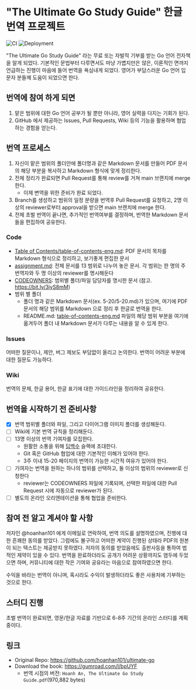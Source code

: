 # "The Ultimate Go Study Guide" 한글 번역 프로젝트

[toc]: ./Table%20of%20Contents/table-of-contents-eng.md

![CI](https://github.com/ultimate-go-korean/translation/workflows/CI/badge.svg)
![Deployment](https://github.com/ultimate-go-korean/translation/workflows/Deployment/badge.svg)

"The Ultimate Go Study Guide" 라는 무료 또는 자발적 기부를 받는 Go 언어 전자책을 알게 되었다. 기본적인 문법부터 다루면서도 마냥 가볍지만은 않은, 이론적인 면까지 언급하는 진행이 마음에 들어 번역을 욕심내게 되었다. 영어가 부담스러운 Go 언어 입문자 분들께 도움이 되었으면 한다.

## 번역에 참여 하게 되면

1. 맡은 범위에 대한 Go 언어 공부가 될 뿐만 아니라, 영어 실력을 다지는 기회가 된다.
2. GitHub 에서 제공하는 Issues, Pull Requests, Wiki 등의 기능을 활용하며 협업하는 경험을 얻는다.

## 번역 프로세스

1. 자신이 맡은 범위의 폴더안에 폴더명과 같은 Markdown 문서를 만들어 PDF 문서의 해당 부분을 복사하고 Markdown 형식에 맞게 정리한다.
2. 전체 정리가 완료되면 Pull Request를 통해 review를 거쳐 main 브랜치에 merge 한다.
   - 이제 변역을 위한 준비가 완료 되었다.
3. Branch를 생성하고 범위의 일정 분량을 번역후 Pull Request를 요청하고, 2명 이상의 reviewer로부터 approval을 받으면 main 브랜치에 merge 한다.
4. 전체 초벌 번역이 끝나면, 추가적인 번역여부를 결정하며, 번역한 Markdown 문서들을 편집하여 공유한다.

### Code

- [Table of Contents/table-of-contents-eng.md][toc]: PDF 문서의 목차를 Markdown 형식으로 정리하고, 보기좋게 편집한 문서
- [assignment.md](./assignment.md): 전체 문서를 13 범위로 나누어 놓은 문서. 각 범위는 한 명의 주 번역자와 두 명 이상의 reviewer를 명시해둔다
- [CODEOWNERS](./CODEOWNERS): 범위별 폴더/파일 담당자를 명시한 문서 (참고. https://bit.ly/3jyS8mM)
- 범위 별 폴더
  - 폴더 명과 같은 Markdown 문서(ex. 5-20/5-20.md)가 있으며, 여기에 PDF 문서의 해당 범위를 Markdown 으로 정리 후 한글로 번역을 한다.
  - README.md: [table-of-contents-eng.md][toc] 파일의 해당 범위 부분을 여기에 옮겨두어 폴더 내 Markdown 문서가 다루는 내용을 알 수 있게 한다.

### Issues

어떠한 질문이나, 제안, 버그 제보도 부담없이 올리고 논의한다. 번역이 어려운 부분에 대한 질문도 가능하다.

### Wiki

번역의 문체, 한글 용어, 한글 표기에 대한 가이드라인을 정리하여 공유한다.

## 번역을 시작하기 전 준비사항

- [x] 번역 범위별 폴더와 파일, 그리고 다이어그램 이미지 폴더를 생성해둔다.
- [ ] Wiki에 기본 번역 규칙을 정리해둔다.
- [ ] 13명 이상의 번역 기여자를 모집한다.
  - 원활한 소통을 위해 [딥백수](https://dl4ab.github.io/about/) 슬랙에 초대한다.
  - Git 혹은 GitHub 협업에 대한 기본적인 이해가 있어야 한다.
  - 3주 이내 15-20 페이지의 번역이 가능한 시간적 여유가 있어야 한다.
- [ ] 기여자는 번역을 원하는 하나의 범위를 선택하고, 둘 이상의 범위의 reviewer로 신청한다
  - reviewer는 CODEOWNERS 파일에 기록되며, 선택한 파일에 대한 Pull Request 시에 자동으로 reviewer가 된다.
- [ ] 별도의 온라인 오리엔테이션을 통해 협업을 준비한다.

## 참여 전 알고 계셔야 할 사항

저자인 @hoanhan101 에게 이메일로 연락하여, 번역 의도를 설명하였으며, 진행에 대한 흔쾌한 동의를 받았다. 그럼에도 불구하고 어떠한 계약이 진행된 상태라 PDF의 원본이 되는 텍스트는 제공받지 못하였다. 저자의 동의를 받았음에도 출판사등을 통하여 법적인 제약이 있을 수 있다. 번역을 완료하더라도 공개가 어려운 상황까지도 염두에 두었으면 하며, 커뮤니티에 대한 작은 기여와 공유라는 마음으로 참여하였으면 한다.

수익을 바라는 번역이 아니며, 혹시라도 수익이 발생하더라도 좋은 사용처에 기부하는 것으로 한다.

## 스터디 진행

초벌 번역이 완료되면, 영문/한글 자료를 기반으로 6-8주 기간의 온라인 스터디를 계획중이다.

## 링크

- Original Repo: https://github.com/hoanhan101/ultimate-go
- Download the book: https://gumroad.com/l/bpUYF
  - 번역 시점의 버전: `Hoanh An, The Ultimate Go Study Guide.pdf`(970,882 bytes)

